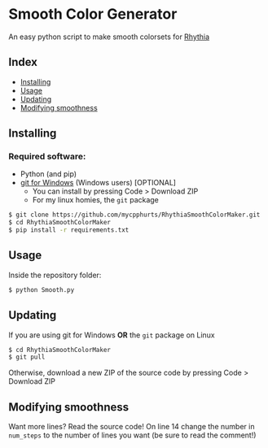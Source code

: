# Smooth Color Generator
An easy python script to make smooth colorsets for [Rhythia](https://github.com/David20122/sound-space-plus)

## Index
- [Installing](#installing)
- [Usage](#usage)
- [Updating](#updating)
- [Modifying smoothness](#modifying-smoothness)

## Installing

### Required software:
- Python (and pip)
- [git for Windows](https://gitforwindows.org/) (Windows users)  [OPTIONAL]
  - You can install by pressing Code > Download ZIP
  - For my linux homies, the `git` package

```sh
$ git clone https://github.com/mycpphurts/RhythiaSmoothColorMaker.git
$ cd RhythiaSmoothColorMaker
$ pip install -r requirements.txt
```

## Usage
Inside the repository folder:

```sh
$ python Smooth.py
```

## Updating
If you are using git for Windows **OR** the `git` package on Linux

```sh
$ cd RhythiaSmoothColorMaker
$ git pull
```

Otherwise, download a new ZIP of the source code by pressing Code > Download ZIP

## Modifying smoothness
Want more lines? Read the source code! On line 14 change the number in `num_steps` to the number of lines you want (be sure to read the comment!)
